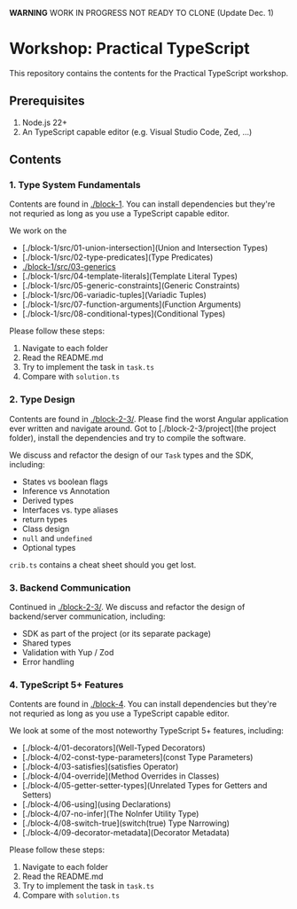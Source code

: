 **WARNING** WORK IN PROGRESS NOT READY TO CLONE (Update Dec. 1)

# Workshop: Practical TypeScript

This repository contains the contents for the Practical TypeScript workshop.

## Prerequisites

1. Node.js 22+
2. An TypeScript capable editor (e.g. Visual Studio Code, Zed, ...)

## Contents

### 1. Type System Fundamentals

Contents are found in [./block-1](block-1). You can install dependencies but they're not requried as long as you use a TypeScript capable editor.

We work on the

- [./block-1/src/01-union-intersection](Union and Intersection Types)
- [./block-1/src/02-type-predicates](Type Predicates)
- [./block-1/src/03-generics](Generics)
- [./block-1/src/04-template-literals](Template Literal Types)
- [./block-1/src/05-generic-constraints](Generic Constraints)
- [./block-1/src/06-variadic-tuples](Variadic Tuples)
- [./block-1/src/07-function-arguments](Function Arguments)
- [./block-1/src/08-conditional-types](Conditional Types)

Please follow these steps:

1. Navigate to each folder
2. Read the README.md
3. Try to implement the task in `task.ts`
4. Compare with `solution.ts`


### 2. Type Design

Contents are found in [./block-2-3/](block-2-3). Please find the worst Angular application ever written and navigate around. Got to [./block-2-3/project](the project folder), install the dependencies and try to compile the software.

We discuss and refactor the design of our `Task` types and the SDK, including:

- States vs boolean flags
- Inference vs Annotation
- Derived types
- Interfaces vs. type aliases
- return types
- Class design
- `null` and `undefined`
- Optional types

`crib.ts` contains a cheat sheet should you get lost.

### 3. Backend Communication

Continued in [./block-2-3/](block-2-3). We discuss and refactor the design of backend/server communication, including:

- SDK as part of the project (or its separate package)
- Shared types
- Validation with Yup / Zod
- Error handling

### 4. TypeScript 5+ Features

Contents are found in [./block-4](block-4). You can install dependencies but they're not requried as long as you use a TypeScript capable editor.

We look at some of the most noteworthy TypeScript 5+ features, including:

- [./block-4/01-decorators](Well-Typed Decorators)
- [./block-4/02-const-type-parameters](const Type Parameters)
- [./block-4/03-satisfies](satisfies Operator)
- [./block-4/04-override](Method Overrides in Classes)
- [./block-4/05-getter-setter-types](Unrelated Types for Getters and Setters)
- [./block-4/06-using](using Declarations)
- [./block-4/07-no-infer](The NoInfer Utility Type)
- [./block-4/08-switch-true](switch(true) Type Narrowing)
- [./block-4/09-decorator-metadata](Decorator Metadata)

Please follow these steps:

1. Navigate to each folder
2. Read the README.md
3. Try to implement the task in `task.ts`
4. Compare with `solution.ts`
